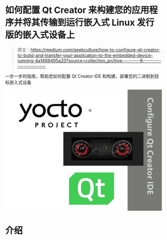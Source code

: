 # 如何配置 Qt Creator 来构建您的应用程序并将其传输到运行嵌入式 Linux 发行版的嵌入式设备上

> 原文：<https://medium.com/geekculture/how-to-configure-qt-creator-to-build-and-transfer-your-application-to-the-embedded-device-running-4a1469495a20?source=collection_archive---------6----------------------->

一步一步的指南，帮助您如何配置 Qt Creator IDE 和构建，部署您的二进制到目标嵌入式设备

![](img/f95dd481618674b9bb8fd2c02e557f03.png)

# 介绍